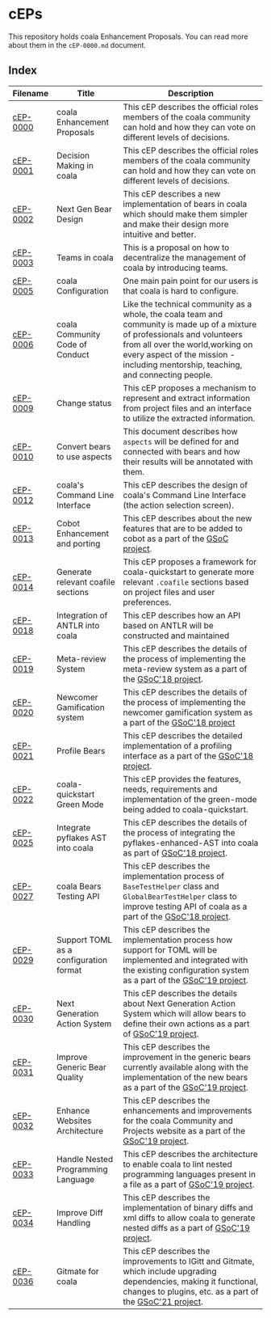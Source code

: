 # cEPs

This repository holds coala Enhancement Proposals. You can read more about them
in the `cEP-0000.md` document.

## Index

| Filename                | Title                                  | Description                                                                                                                                                                                                                                           |
| ----------------------- | ---------------------------------------|------------------------------------------------------------------------------------------------------------------------------------------------------------------------------------------------------------------------------------------------------ |
| [cEP-0000](cEP-0000.md) | coala Enhancement Proposals            | This cEP describes the official roles members of the coala community can hold and how they can vote on different levels of decisions.                                                                                                                 |
| [cEP-0001](cEP-0001.md) | Decision Making in coala               | This cEP describes the official roles members of the coala community can hold and how they can vote on different levels of decisions.                                                                                                                 |
| [cEP-0002](cEP-0002.md) | Next Gen Bear Design                   | This cEP describes a new implementation of bears in coala which should make them simpler and make their design more intuitive and better.                                                                                                             |
| [cEP-0003](cEP-0003.md) | Teams in coala                         | This is a proposal on how to decentralize the management of coala by introducing teams.                                                                                                                                                               |
| [cEP-0005](cEP-0005.md) | coala Configuration                    | One main pain point for our users is that coala is hard to configure.                                                                                                                                                                                 |
| [cEP-0006](cEP-0006.md) | coala Community Code of Conduct        | Like the technical community as a whole, the coala team and community is made up of a mixture of professionals and volunteers from all over the world,working on every aspect of the mission - including mentorship, teaching, and connecting people. |
| [cEP-0009](cEP-0009.md) | Change status                          | This cEP proposes a mechanism to represent and extract information from project files and an interface to utilize the extracted information.                                                                                                          |
| [cEP-0010](cEP-0010.md) | Convert bears to use aspects           | This document describes how `aspects` will be defined for and connected with bears and how their results will be annotated with them.                                                                                                                 |
| [cEP-0012](cEP-0012.md) | coala's Command Line Interface         | This cEP describes the design of coala's Command Line Interface (the action selection screen).                                                                                                                                                        |
| [cEP-0013](cEP-0013.md) | Cobot Enhancement and porting          | This cEP describes about the new features that are to be added to cobot as a part of the [GSoC project](https://summerofcode.withgoogle.com/projects/#4913450777051136).                                                                              |
| [cEP-0014](cEP-0014.md) | Generate relevant coafile sections     | This cEP proposes a framework for coala-quickstart to generate more relevant `.coafile` sections based on project files and user preferences.                                                                                                         |
| [cEP-0018](cEP-0018.md) | Integration of ANTLR into coala        | This cEP describes how an API based on ANTLR will be constructed and maintained                                                                                                                                                                       |
| [cEP-0019](cEP-0019.md) | Meta-review System                     | This cEP describes the details of the process of implementing the meta-review system as a part of the [GSoC'18 project](https://summerofcode.withgoogle.com/projects/#5188493739819008).                                                              |
| [cEP-0020](cEP-0020.md) | Newcomer Gamification system           | This cEP describes the details of the process of implementing the newcomer gamification system as a part of the [GSoC'18 project](https://summerofcode.withgoogle.com/projects/#5892040252981248)                                                     |
| [cEP-0021](cEP-0021.md) | Profile Bears                          | This cEP describes the detailed implementation of a profiling interface as a part of the [GSoC'18 project](https://summerofcode.withgoogle.com/projects/#6109762077327360).                                                                           |
| [cEP-0022](cEP-0022.md) | coala-quickstart Green Mode            | This cEP provides the features, needs, requirements and implementation of the green-mode being added to coala-quickstart.                                                                                                                             |
| [cEP-0025](cEP-0025.md) | Integrate pyflakes AST into coala      | This cEP describes the details of the process of integrating the pyflakes-enhanced-AST into coala as part of [GSoC'18 project](https://summerofcode.withgoogle.com/projects/#5549789140221952).                                                       |
| [cEP-0027](cEP-0027.md) | coala Bears Testing API                | This cEP describes the implementation process of `BaseTestHelper` class and `GlobalBearTestHelper` class to improve testing API of coala as a part of the [GSoC'18 project](https://summerofcode.withgoogle.com/projects/#6625036551585792).          |
| [cEP-0029](cEP-0029.md) | Support TOML as a configuration format | This cEP describes the implementation process how support for TOML will be implemented and integrated with the existing configuration system as a part of the [GSoC'19 project](https://summerofcode.withgoogle.com/projects/#6388671438127104).      |
| [cEP-0030](cEP-0030.md) | Next Generation Action System          | This cEP describes the details about Next Generation Action System which will allow bears to define their own actions as a part of [GSoC'19 project](https://summerofcode.withgoogle.com/projects/#5450946933424128).                                 |
| [cEP-0031](cEP-0031.md) | Improve Generic Bear Quality           | This cEP describes the improvement in the generic bears currently available along with the implementation of the new bears as a part of the [GSoC'19 project](https://summerofcode.withgoogle.com/projects/#4866569388163072).                        |
| [cEP-0032](cEP-0032.md) | Enhance Websites Architecture          | This cEP describes the enhancements and improvements for the coala Community and Projects website as a part of the [GSoC'19 project](https://summerofcode.withgoogle.com/archive/2019/projects/5670365173383168).                                     |
| [cEP-0033](cEP-0033.md) | Handle Nested Programming Language     | This cEP describes the architecture to enable coala to lint nested programming languages present in a file as a part of [GSoC'19 project](https://summerofcode.withgoogle.com/archive/2019/projects/6358992580771840/).                               |
| [cEP-0034](cEP-0034.md) | Improve Diff Handling                  | This cEP describes the implementation of binary diffs and xml diffs to allow coala to generate nested diffs as a part of [GSoC'19 project](https://summerofcode.withgoogle.com/archive/2019/projects/5233092673929216/).                              |
| [cEP-0036](cEP-0036.md) | Gitmate for coala                      | This cEP describes the improvements to IGitt and Gitmate, which include upgrading dependencies, making it functional, changes to plugins, etc. as a part of the [GSoC'21 project](https://summerofcode.withgoogle.com/projects/#6263057774280704).    |
